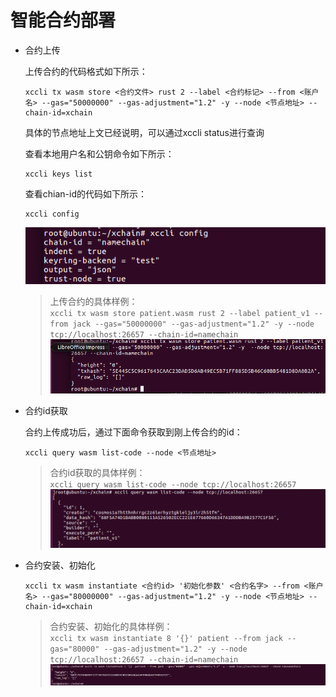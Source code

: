 # 智能合约部署

- 合约上传

    上传合约的代码格式如下所示：

    ```
    xccli tx wasm store <合约文件> rust 2 --label <合约标记> --from <账户名> --gas="50000000" --gas-adjustment="1.2" -y --node <节点地址> --chain-id=xchain
    ```

    具体的节点地址上文已经说明，可以通过xccli status进行查询

    查看本地用户名和公钥命令如下所示：

    ```
    xccli keys list 
    ```

    查看chian-id的代码如下所示：
    
    ```
    xccli config
    ```

    ![配置信息](picture/4280cb852d6ef8e98473ae961dff0c83.png "配置信息")

    > 上传合约的具体样例：   
        ```
        xccli tx wasm store patient.wasm rust 2 --label patient_v1 --from jack --gas="50000000" --gas-adjustment="1.2" -y --node tcp://localhost:26657 --chain-id=namechain
        ```
        ![上传合约样例](picture/d72b9484800f7a15368246a6cdf8ca2d.png)
    
- 合约id获取

    合约上传成功后，通过下面命令获取到刚上传合约的id：

    ```
    xccli query wasm list-code --node <节点地址>
    ```

    > 合约id获取的具体样例：   
        ```
        xccli query wasm list-code --node tcp://localhost:26657
        ```
        ![合约id获取样例](picture/5c3189e54f3a7a7b2e70676e1ce82fac.png)

- 合约安装、初始化

    ```
    xccli tx wasm instantiate <合约id> '初始化参数' <合约名字> --from <账户名> --gas="80000000" --gas-adjustment="1.2" -y --node <节点地址> --chain-id=xchain
    ```

    > 合约安装、初始化的具体样例：   
        ```
        xccli tx wasm instantiate 8 '{}' patient --from jack --gas="80000" --gas-adjustment="1.2" -y --node tcp://localhost:26657 --chain-id=namechain
        ```
        ![合约安装、初始化样例](picture/109b5c572e9245c738e085bf75784b63.png "合约安装、初始化样例")